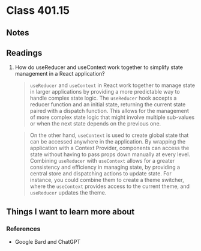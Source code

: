 # Class 401.15

## Notes

## Readings
1. How do useReducer and useContext work together to simplify state management in a React application? 

   > `useReducer` and `useContext` in React work together to manage state in larger applications by providing a more predictable way to handle complex state logic. The `useReducer` hook accepts a reducer function and an initial state, returning the current state paired with a dispatch function. This allows for the management of more complex state logic that might involve multiple sub-values or when the next state depends on the previous one.

   > On the other hand, `useContext` is used to create global state that can be accessed anywhere in the application. By wrapping the application with a Context Provider, components can access the state without having to pass props down manually at every level. Combining `useReducer` with `useContext` allows for a greater consistency and efficiency in managing state, by providing a central store and dispatching actions to update state. For instance, you could combine them to create a theme switcher, where the `useContext` provides access to the current theme, and `useReducer` updates the theme.
   
## Things I want to learn more about

### References
- Google Bard and ChatGPT
